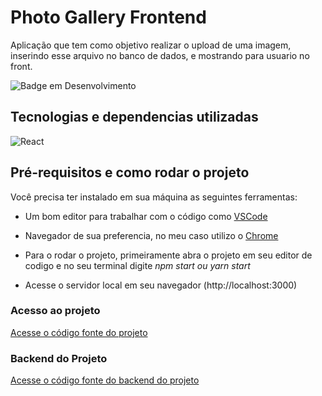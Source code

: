 # Photo Gallery Frontend 

Aplicação que tem como objetivo realizar o upload de uma imagem, inserindo esse arquivo no banco de dados, e mostrando para usuario no front.

![Badge em Desenvolvimento](http://img.shields.io/static/v1?label=STATUS&message=EM%20DESENVOLVIMENTO&color=GREEN&style=for-the-badge)

## Tecnologias e dependencias utilizadas

![React](https://img.shields.io/badge/React-20232A?style=for-the-badge&logo=react&logoColor=61DAFB)

## Pré-requisitos e como rodar o projeto

Você precisa ter instalado em sua máquina as seguintes ferramentas:<br>
- Um bom editor para trabalhar com o código como [VSCode](https://code.visualstudio.com/)<br>
- Navegador de sua preferencia, no meu caso utilizo o [Chrome](https://www.google.com/intl/pt-BR/chrome/)<br>

- Para o rodar o projeto, primeiramente abra o projeto em seu editor de codigo e no seu terminal digite <i>npm start ou yarn start</i><br>
- Acesse o servidor local em seu navegador (http://localhost:3000)

### Acesso ao projeto

 [Acesse o código fonte do projeto](https://github.com/matheushenriquecsb/photo-gallery-frontend) 
 
### Backend do Projeto

 [Acesse o código fonte do backend do projeto](https://github.com/matheushenriquecsb/photo-gallery-backend) 


 
